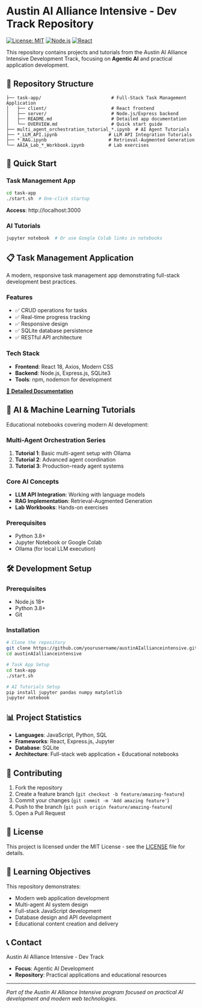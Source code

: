 # Austin AI Alliance Intensive - Dev Track Repository

[![License: MIT](https://img.shields.io/badge/License-MIT-yellow.svg)](https://opensource.org/licenses/MIT)
[![Node.js](https://img.shields.io/badge/Node.js-v18+-green.svg)](https://nodejs.org/)
[![React](https://img.shields.io/badge/React-18.2.0-blue.svg)](https://reactjs.org/)

This repository contains projects and tutorials from the Austin AI Alliance Intensive Development Track, focusing on **Agentic AI** and practical application development.

## 📁 Repository Structure

```
├── task-app/                          # Full-Stack Task Management Application
│   ├── client/                        # React frontend
│   ├── server/                        # Node.js/Express backend
│   ├── README.md                      # Detailed app documentation
│   └── OVERVIEW.md                    # Quick start guide
├── multi_agent_orchestration_tutorial_*.ipynb  # AI Agent Tutorials
├── *_LLM_API.ipynb                   # LLM API Integration Tutorials
├── *_RAG.ipynb                       # Retrieval-Augmented Generation
└── AAIA_Lab_*_Workbook.ipynb         # Lab exercises
```

## 🚀 Quick Start

### Task Management App
```bash
cd task-app
./start.sh  # One-click startup
```
**Access**: http://localhost:3000

### AI Tutorials
```bash
jupyter notebook  # Or use Google Colab links in notebooks
```

## 📋 Task Management Application

A modern, responsive task management app demonstrating full-stack development best practices.

### Features
- ✅ CRUD operations for tasks
- ✅ Real-time progress tracking
- ✅ Responsive design
- ✅ SQLite database persistence
- ✅ RESTful API architecture

### Tech Stack
- **Frontend**: React 18, Axios, Modern CSS
- **Backend**: Node.js, Express.js, SQLite3
- **Tools**: npm, nodemon for development

[📖 **Detailed Documentation**](./task-app/README.md)

## 🤖 AI & Machine Learning Tutorials

Educational notebooks covering modern AI development:

### Multi-Agent Orchestration Series
1. **Tutorial 1**: Basic multi-agent setup with Ollama
2. **Tutorial 2**: Advanced agent coordination
3. **Tutorial 3**: Production-ready agent systems

### Core AI Concepts
- **LLM API Integration**: Working with language models
- **RAG Implementation**: Retrieval-Augmented Generation
- **Lab Workbooks**: Hands-on exercises

### Prerequisites
- Python 3.8+
- Jupyter Notebook or Google Colab
- Ollama (for local LLM execution)

## 🛠️ Development Setup

### Prerequisites
- Node.js 18+
- Python 3.8+
- Git

### Installation
```bash
# Clone the repository
git clone https://github.com/yourusername/austinAIallianceintensive.git
cd austinAIallianceintensive

# Task App Setup
cd task-app
./start.sh

# AI Tutorials Setup
pip install jupyter pandas numpy matplotlib
jupyter notebook
```

## 📊 Project Statistics

- **Languages**: JavaScript, Python, SQL
- **Frameworks**: React, Express.js, Jupyter
- **Database**: SQLite
- **Architecture**: Full-stack web application + Educational notebooks

## 🤝 Contributing

1. Fork the repository
2. Create a feature branch (`git checkout -b feature/amazing-feature`)
3. Commit your changes (`git commit -m 'Add amazing feature'`)
4. Push to the branch (`git push origin feature/amazing-feature`)
5. Open a Pull Request

## 📝 License

This project is licensed under the MIT License - see the [LICENSE](LICENSE) file for details.

## 🎯 Learning Objectives

This repository demonstrates:
- Modern web application development
- Multi-agent AI system design
- Full-stack JavaScript development
- Database design and API development
- Educational content creation and delivery

## 📞 Contact

Austin AI Alliance Intensive - Dev Track
- **Focus**: Agentic AI Development
- **Repository**: Practical applications and educational resources

---

*Part of the Austin AI Alliance Intensive program focused on practical AI development and modern web technologies.*
